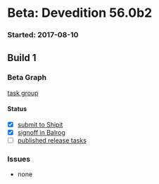 # Beta: Devedition 56.0b2

### Started: 2017-08-10

## Build 1

### Beta Graph
[task group](https://tools.taskcluster.net/push-inspector/#/h9_65qCOTWioXxgO-wI9fw)


#### Status
- [x] [submit to Shipit](https://wiki.mozilla.org/Release:Release_Automation_on_Mercurial:Starting_a_Release#Submit_to_Ship_It)
- [x] [signoff in Balrog](../how-tos/relpro.md#3-signoffs)
- [ ] [published release tasks](../how-tos/relpro.md#4-publish-release)

### Issues
- none


